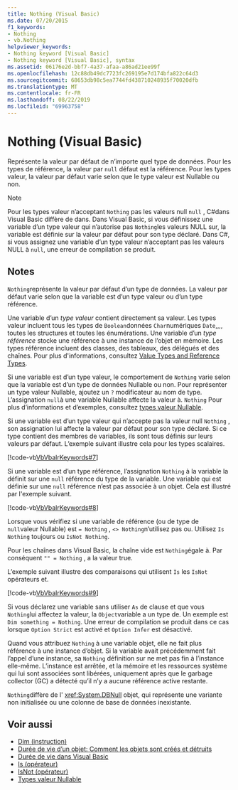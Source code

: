 ```yaml
---
title: Nothing (Visual Basic)
ms.date: 07/20/2015
f1_keywords:
- Nothing
- vb.Nothing
helpviewer_keywords:
- Nothing keyword [Visual Basic]
- Nothing keyword [Visual Basic], syntax
ms.assetid: 06176e2d-bbf7-4a37-afaa-a86ad21ee99f
ms.openlocfilehash: 12c88db49dc7723fc269195e7d174bfa822c64d3
ms.sourcegitcommit: 68653db98c5ea7744fd438710248935f70020dfb
ms.translationtype: MT
ms.contentlocale: fr-FR
ms.lasthandoff: 08/22/2019
ms.locfileid: "69963758"
---
```

# <a name="nothing-visual-basic"></a>Nothing (Visual Basic)
Représente la valeur par défaut de n’importe quel type de données. Pour les types de référence, la valeur par `null` défaut est la référence. Pour les types valeur, la valeur par défaut varie selon que le type valeur est Nullable ou non.  
  
> [!NOTE]
> Pour les types valeur n’acceptant `Nothing` pas les valeurs null `null` , C#dans Visual Basic diffère de dans. Dans Visual Basic, si vous définissez une variable d’un type valeur qui n’autorise pas `Nothing`les valeurs NULL sur, la variable est définie sur la valeur par défaut pour son type déclaré. Dans C#, si vous assignez une variable d’un type valeur n’acceptant pas les valeurs NULL à `null`, une erreur de compilation se produit.  
  
## <a name="remarks"></a>Notes  
 `Nothing`représente la valeur par défaut d’un type de données. La valeur par défaut varie selon que la variable est d’un type valeur ou d’un type référence.  
  
 Une variable d’un *type valeur* contient directement sa valeur. Les types valeur incluent tous les types de `Boolean`données `Char`numériques `Date`,,,, toutes les structures et toutes les énumérations. Une variable d’un *type référence* stocke une référence à une instance de l’objet en mémoire. Les types référence incluent des classes, des tableaux, des délégués et des chaînes. Pour plus d'informations, consultez [Value Types and Reference Types](../../visual-basic/programming-guide/language-features/data-types/value-types-and-reference-types.md).  
  
 Si une variable est d’un type valeur, le comportement de `Nothing` varie selon que la variable est d’un type de données Nullable ou non. Pour représenter un type valeur Nullable, ajoutez un `?` modificateur au nom de type. L’assignation `null`à une variable Nullable affecte la valeur à. `Nothing` Pour plus d’informations et d’exemples, consultez [types valeur Nullable](../../visual-basic/programming-guide/language-features/data-types/nullable-value-types.md).  
  
 Si une variable est d’un type valeur qui n’accepte pas la valeur null `Nothing` , son assignation lui affecte la valeur par défaut pour son type déclaré. Si ce type contient des membres de variables, ils sont tous définis sur leurs valeurs par défaut. L’exemple suivant illustre cela pour les types scalaires.  
  
 [!code-vb[VbVbalrKeywords#7](~/samples/snippets/visualbasic/VS_Snippets_VBCSharp/VbVbalrKeywords/VB/Class2.vb#7)]  
  
 Si une variable est d’un type référence, l’assignation `Nothing` à la variable la définit sur une `null` référence du type de la variable. Une variable qui est définie sur une `null` référence n’est pas associée à un objet. Cela est illustré par l'exemple suivant.  
  
 [!code-vb[VbVbalrKeywords#8](~/samples/snippets/visualbasic/VS_Snippets_VBCSharp/VbVbalrKeywords/VB/class3.vb#8)]  
  
 Lorsque vous vérifiez si une variable de référence (ou de type de `null`valeur Nullable) est `= Nothing` , `<> Nothing`n’utilisez pas ou. Utilisez `Is Nothing` toujours ou `IsNot Nothing`.  
  
 Pour les chaînes dans Visual Basic, la chaîne vide est `Nothing`égale à. Par conséquent `"" = Nothing` , a la valeur true.  
  
 L’exemple suivant illustre des comparaisons qui utilisent `Is` les `IsNot` opérateurs et.  
  
 [!code-vb[VbVbalrKeywords#9](~/samples/snippets/visualbasic/VS_Snippets_VBCSharp/VbVbalrKeywords/VB/Class4.vb#9)]  
  
 Si vous déclarez une variable sans utiliser `As` de clause et que vous `Nothing`lui affectez la valeur, la `Object`variable a un type de. Un exemple est `Dim something = Nothing`. Une erreur de compilation se produit dans ce cas lorsque `Option Strict` est activé et `Option Infer` est désactivé.  
  
 Quand vous attribuez `Nothing` à une variable objet, elle ne fait plus référence à une instance d’objet. Si la variable avait précédemment fait l’appel d’une instance, sa `Nothing` définition sur ne met pas fin à l’instance elle-même. L’instance est arrêtée, et la mémoire et les ressources système qui lui sont associées sont libérées, uniquement après que le garbage collector (GC) a détecté qu’il n’y a aucune référence active restante.  
  
 `Nothing`diffère de l' <xref:System.DBNull> objet, qui représente une variante non initialisée ou une colonne de base de données inexistante.  
  
## <a name="see-also"></a>Voir aussi

- [Dim (instruction)](../../visual-basic/language-reference/statements/dim-statement.md)
- [Durée de vie d’un objet: Comment les objets sont créés et détruits](../../visual-basic/programming-guide/language-features/objects-and-classes/object-lifetime-how-objects-are-created-and-destroyed.md)
- [Durée de vie dans Visual Basic](../../visual-basic/programming-guide/language-features/declared-elements/lifetime.md)
- [Is (opérateur)](../../visual-basic/language-reference/operators/is-operator.md)
- [IsNot (opérateur)](../../visual-basic/language-reference/operators/isnot-operator.md)
- [Types valeur Nullable](../../visual-basic/programming-guide/language-features/data-types/nullable-value-types.md)
